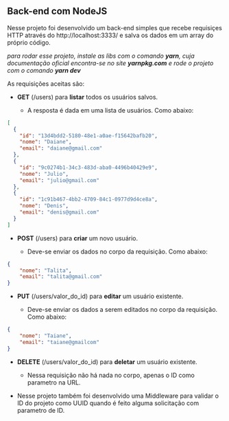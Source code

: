 ## Back-end com NodeJS

Nesse projeto foi desenvolvido um back-end simples que recebe requisiçes HTTP através do http://localhost:3333/ e salva os dados em um array do próprio código.

*para rodar esse projeto, instale as libs com o comando **yarn**, cuja documentação oficial encontra-se no site **yarnpkg.com** e rode o projeto com o comando **yarn dev***

As requisições aceitas são:

+ **GET** (/users) para **listar** todos os usuários salvos.

  + A resposta é dada em uma lista de usuários. Como abaixo:
```JSON
[
  {
    "id": "13d4bdd2-5180-48e1-a0ae-f15642bafb20",
    "nome": "Daiane",
    "email": "daiane@gmail.com"
  },
  {
    "id": "9c0274b1-34c3-483d-aba0-4496b40429e9",
    "nome": "Julio",
    "email": "julio@gmail.com"
  },
  {
    "id": "1c91b467-4bb2-4709-84c1-0977d9d4ce8a",
    "nome": "Denis",
    "email": "denis@gmail.com"
  }
]
```



+ **POST** (/users) para **criar** um novo usuário.

  + Deve-se enviar os dados no corpo da requisição. Como abaixo:

```JSON
{
	"nome": "Talita",
	"email": "talita@gmail.com"
}
```

+ **PUT** (/users/valor_do_id) para **editar** um usuário existente.

  + Deve-se enviar os dados a serem editados no corpo da requisição. Como abaixo:

```JSON
{
	"nome": "Taiane",
	"email": "taiane@gmailcom"
}
```


+ **DELETE** (/users/valor_do_id) para **deletar** um usuário existente.

  + Nessa requisição não há nada no corpo, apenas o ID como parametro na URL.


* Nesse projeto também foi desenvolvido uma Middleware para validar o ID do projeto como UUID quando é feito alguma solicitação com parametro de ID.

